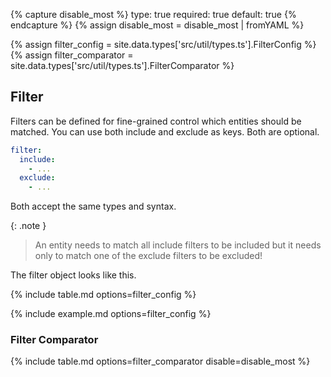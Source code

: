 {% capture disable_most %}
type: true
required: true
default: true
{% endcapture %}
{% assign disable_most = disable_most | fromYAML %}

{% assign filter_config = site.data.types['src/util/types.ts'].FilterConfig %}
{% assign filter_comparator = site.data.types['src/util/types.ts'].FilterComparator %}

## Filter

Filters can be defined for fine-grained control which entities should be matched.
You can use both include and exclude as keys. Both are optional.

```yaml
filter:
  include:
    - ...
  exclude:
    - ...
```

Both accept the same types and syntax.

{: .note }
> An entity needs to match all include filters to be included but it needs only to match one of the exclude filters to be excluded!

The filter object looks like this.

{% include table.md options=filter_config %}

{% include example.md options=filter_config %}

### Filter Comparator

{% include table.md options=filter_comparator disable=disable_most %}
